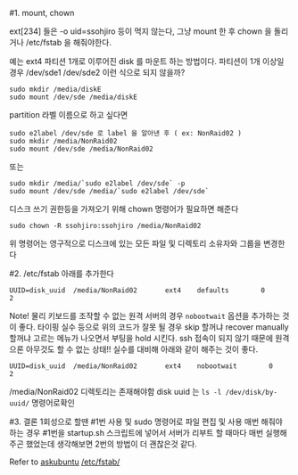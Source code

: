 

#1. mount, chown

ext[234] 들은 -o uid=ssohjiro 등이 먹지 않는다, 
그냥 mount 한 후 chown 을 돌리거나 /etc/fstab 을 해줘야한다.

예는 ext4 파티션 1개로 이루어진 disk 를 마운트 하는 방법이다.
파티션이 1개 이상일 경우 /dev/sde1 /dev/sde2 이런 식으로 되지 않을까?


```
sudo mkdir /media/diskE
sudo mount /dev/sde /media/diskE
```

partition 라벨 이름으로 하고 싶다면
```
sudo e2label /dev/sde 로 label 을 알아낸 후 ( ex: NonRaid02 )
sudo mkdir /media/NonRaid02
sudo mount /dev/sde /media/NonRaid02
```

또는
```
sudo mkdir /media/`sudo e2label /dev/sde` -p
sudo mount /dev/sde /media/`sudo e2label /dev/sde`
```

디스크 쓰기 권한등을 가져오기 위해 chown 명령어가 필요하면 해준다
```
sudo chown -R ssohjiro:ssohjiro /media/NonRaid02
```
위 명령어는 영구적으로 디스크에 있는 모든 파일 및 디렉토리 소유자와 그룹을 변경한다


#2. /etc/fstab
아래를 추가한다
```
UUID=disk_uuid  /media/NonRaid02       ext4    defaults        0       2
```

Note!
물리 키보드를 조작할 수 없는 원격 서버의 경우 `nobootwait` 옵션을 추가하는 것이 좋다.
타이핑 실수 등으로 위의 코드가 잘못 될 경우 skip 할꺼냐 recover manually 할꺼냐 고르는 메뉴가 나오면서
부팅을 hold 시킨다. ssh 접속이 되지 않기 때문에 원격으론 아무것도 할 수 없는 상태!! 
실수를 대비해 아래와 같이 해주는 것이 좋다.
```
UUID=disk_uuid  /media/NonRaid02       ext4    nobootwait        0       2
```

/media/NonRaid02 디렉토리는 존재해야함
disk uuid 는 `ls -l /dev/disk/by-uuid/` 명령어로확인


#3. 결론
1회성으로 할땐 #1번 사용 및 sudo 명령어로 파일 편집 및 사용
매번 해줘야 하는 경우 #1번을 startup.sh 스크립트에 넣어서 서버가 리부트 할 때마다 매번 실행해주곤 했었는데
생각해보면 2번의 방법이 더 괜찮은것 같다.

Refer to
[askubuntu](http://askubuntu.com/questions/232790/automount-ext4-partition-with-user-permission-ownership-fstab)
[/etc/fstab/](https://en.wikipedia.org/wiki/Fstab)
